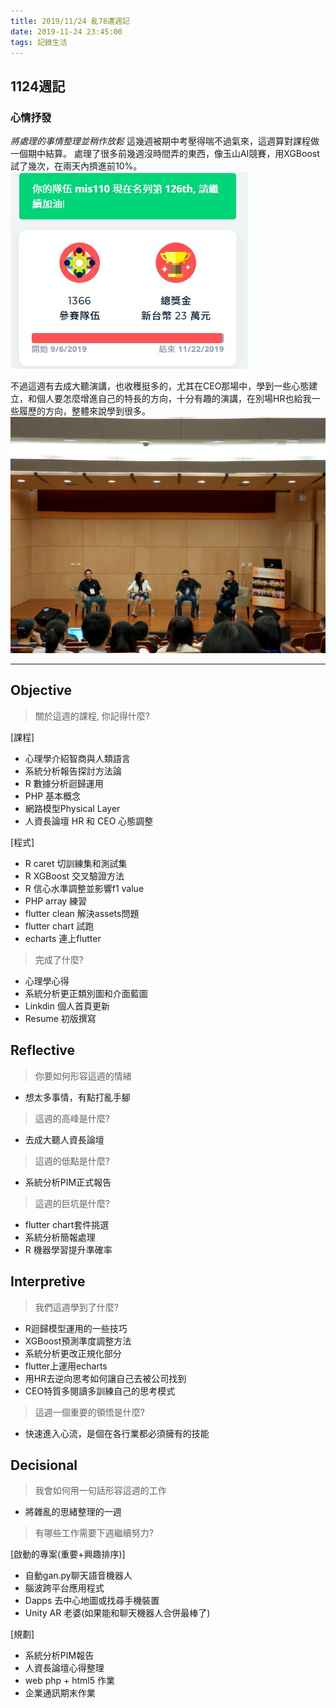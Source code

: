 ```yaml
---
title: 2019/11/24 亂78遭週記
date: 2019-11-24 23:45:00
tags: 記錄生活
---
```

## **1124週記**

### 心情抒發
*將處理的事情整理並稍作放鬆*
這幾週被期中考壓得喘不過氣來，這週算對課程做一個期中結算。
處理了很多前幾週沒時間弄的東西，像玉山AI競賽，用XGBoost試了幾次，在兩天內擠進前10%。
![](https://raw.githubusercontent.com/kidneyweakx/img-host/image/image/2019112401.jpg)

不過這週有去成大聽演講，也收穫挺多的，尤其在CEO那場中，學到一些心態建立，和個人要怎麼增進自己的特長的方向，十分有趣的演講，在別場HR也給我一些履歷的方向，整體來說學到很多。
![](https://raw.githubusercontent.com/kidneyweakx/img-host/image/image/2019112402.jpg)

---

## **Objective**

> 關於這週的課程, 你記得什麼?

[課程]
- 心理學介紹智商與人類語言
- 系統分析報告探討方法論
- R 數據分析迴歸運用
- PHP 基本概念
- 網路模型Physical Layer
- 人資長論壇 HR 和 CEO 心態調整

[程式]
- R caret 切訓練集和測試集
- R XGBoost 交叉驗證方法
- R 信心水準調整並影響f1 value
- PHP array 練習
- flutter clean 解決assets問題
- flutter chart 試跑
- echarts 連上flutter

> 完成了什麼?

- 心理學心得
- 系統分析更正類別圖和介面藍圖
- Linkdin 個人首頁更新
- Resume 初版撰寫


## **Reflective**

> 你要如何形容這週的情緒

* 想太多事情，有點打亂手腳

> 這週的高峰是什麼?

* 去成大聽人資長論壇

> 這週的低點是什麼?

* 系統分析PIM正式報告

> 這週的巨坑是什麼?

* flutter chart套件挑選
* 系統分析簡報處理
* R 機器學習提升準確率

## **Interpretive**

> 我們這週學到了什麼?

- R迴歸模型運用的一些技巧
- XGBoost預測準度調整方法
- 系統分析更改正規化部分
- flutter上運用echarts
- 用HR去逆向思考如何讓自己去被公司找到
- CEO特質多閱讀多訓練自己的思考模式

> 這週一個重要的領悟是什麼?

* 快速進入心流，是個在各行業都必須擁有的技能

## **Decisional**

> 我會如何用一句話形容這週的工作

* 將雜亂的思緒整理的一週

> 有哪些工作需要下週繼續努力?

[啟動的專案(重要+興趣排序)]

- 自動gan.py聊天語音機器人
- 腦波跨平台應用程式
- Dapps 去中心地圖或找尋手機裝置
- Unity AR 老婆(如果能和聊天機器人合併最棒了)

[規劃]

- 系統分析PIM報告
- 人資長論壇心得整理
- web php + html5 作業
- 企業通訊期末作業

